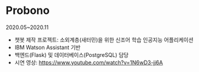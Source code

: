 # Probono
2020.05~2020.11

- 챗봇 제작 프로젝트: 소외계층(새터민)을 위한 신조어 학습 인공지능 어플리케이션
- IBM Watson Assistant 기반
- 백엔드(Flask) 및 데이터베이스(PostgreSQL) 담당 
- 시연 영상: https://www.youtube.com/watch?v=1N6wD3-jj6A

